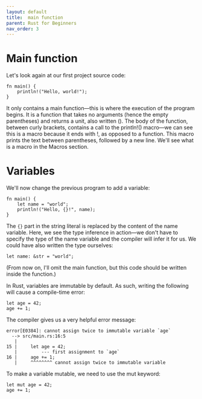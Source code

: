 ```yaml
---
layout: default
title:  main function
parent: Rust for Beginners
nav_order: 3
---
```


# Main function

Let's look again at our first project source code:
```
fn main() {
    println!("Hello, world!");
}

```
It only contains a main function—this is where the execution of the program begins. 
It is a function that takes no arguments (hence the empty parentheses) and returns a unit, also written (). The body of the function, between curly brackets, contains a call to the println!() macro—we can see this is a macro because it ends with !, as opposed to a function. This macro prints the text between parentheses, followed by a new line. We'll see what is a macro in the Macros section.

# Variables

We'll now change the previous program to add a variable:
```
fn main() {
    let name = "world";
    println!("Hello, {}!", name);
}

```
The `{}` part in the string literal is replaced by the content of the name variable. 
Here, we see the type inference in action—we don't have to specify the type of the name variable and the compiler will infer it for us.
We could have also written the type ourselves:

```
let name: &str = "world";

```
(From now on, I'll omit the main function, but this code should be written inside the function.)

In Rust, variables are immutable by default. As such, writing the following will cause a compile-time error:

```
let age = 42;
age += 1;
```
The compiler gives us a very helpful error message:
```
error[E0384]: cannot assign twice to immutable variable `age`
  --> src/main.rs:16:5
   |
15 |     let age = 42;
   |         --- first assignment to `age`
16 |     age += 1;
   |     ^^^^^^^^ cannot assign twice to immutable variable

```
To make a variable mutable, we need to use the mut keyword:
```
let mut age = 42;
age += 1;

```
